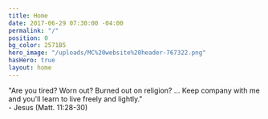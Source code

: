 ```yaml
---
title: Home
date: 2017-06-29 07:30:00 -04:00
permalink: "/"
position: 0
bg_color: 2571B5
hero_image: "/uploads/MC%20website%20header-767322.png"
hasHero: true
layout: home
---
```


"Are you tired? Worn out? Burned out on religion? ... Keep company with me and you'll learn to live freely and lightly."  
                                        - Jesus (Matt. 11:28-30)

